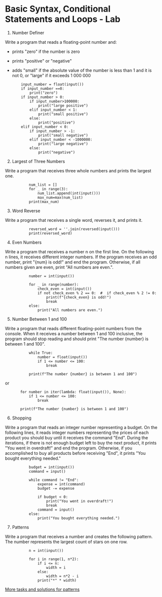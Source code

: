 # Basic Syntax, Conditional Statements and Loops - Lab
1. Number Definer

Write a program that reads a floating-point number and:
*	prints "zero" if the number is zero
*	prints "positive" or "negative"
  *	adds "small" if the absolute value of the number is less than 1 and it is not 0, or "large" if it exceeds
    1 000 000

            input_number = float(input())
            if input_number ==0:
                print("zero")
            if input_number > 0:
                if input_number>100000:
                    print("large positive")
                elif input_number < 1:
                    print("small positive")
                else:
                    print("positive")
            elif input_number < 0:
                if input_number > -1:
                    print("small negative")
                elif input_number < -1000000:
                    print("large negative")
                else:
                    print("negative")


2.	Largest of Three Numbers

Write a program that receives three whole numbers and prints the largest one.


               num_list = []
               for _ in range(3):
                   num_list.append(int(input()))
                   max_num=max(num_list)
               print(max_num)


3.	Word Reverse

Write a program that receives a single word, reverses it, and prints it.


               reversed_word = ''.join(reversed(input()))
               print(reversed_word)


4.	Even Numbers

Write a program that receives a number n on the first line. On the following n lines, 
it receives different integer numbers. If the program receives an odd number, 
print "{num} is odd!" and end the program. Otherwise, if all numbers given are even, print "All numbers are even.".


               number = int(input())
               
               for _ in range(number):
                   check_even = int(input())
                   if not check_even % 2 == 0:  #  if check_even % 2 != 0:
                       print(f"{check_even} is odd!")
                       break
               else:
                   print("All numbers are even.")


5.	Number Between 1 and 100

Write a program that reads different floating-point numbers from the console. 
When it receives a number between 1 and 100 inclusive, the program should stop reading and 
should print "The number {number} is between 1 and 100".


               while True:
                   number = float(input())
                   if 1 <= number <= 100:
                       break
               
               print(f"The number {number} is between 1 and 100")


or


           for number in iter(lambda: float(input()), None):
               if 1 <= number <= 100:
                   break
           
           print(f"The number {number} is between 1 and 100")


6.	Shopping

Write a program that reads an integer number representing a budget. 
On the following lines, it reads integer numbers representing the prices of each product 
you should buy until it receives the command "End".
During the iterations, if there is not enough budget left to buy the next product, 
it prints "You went in overdraft!" and end the program.
Otherwise, if you accomplished to buy all products before receiving "End", it prints "You bought everything needed."


               budget = int(input())
               command = input()
               
               while command != "End":
                   expense = int(command)
                   budget -= expense
               
                   if budget < 0:
                       print("You went in overdraft!")
                       break
                   command = input()
               else:
                   print("You bought everything needed.")


7.	Patterns

Write a program that receives a number and creates the following pattern. The number represents the largest count of stars on one row.


               n = int(input())
               
               for i in range(1, n*2):
                   if i <= n:
                       width = i
                   else:
                       width = n*2 - i
                   print("*" * width)


[More tasks and solutions for patterns](07_patterns.py)